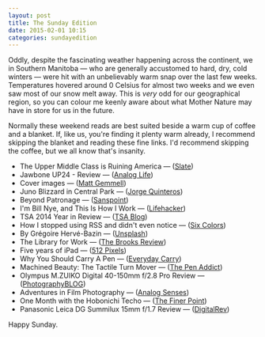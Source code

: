 ```yaml
---
layout: post
title: The Sunday Edition
date: 2015-02-01 10:15
categories: sundayedition 
---
```


Oddly, despite the fascinating weather happening across the continent, we in Southern Manitoba — who are generally accustomed to hard, dry, cold winters — were hit with an unbelievably warm snap over the last few weeks. Temperatures hovered around 0 Celsius for almost two weeks and we even saw most of our snow melt away. This is *very* odd for our geographical region, so you can colour me keenly aware about what Mother Nature may have in store for us in the future. 

Normally these weekend reads are best suited beside a warm cup of coffee and a blanket. If, like us, you're finding it plenty warm already, I recommend skipping the blanket and reading these fine links. I'd recommend skipping the coffee, but we all know that's insanity. 

* The Upper Middle Class is Ruining America — ([Slate](http://www.slate.com/articles/news_and_politics/politics/2015/01/the_upper_middle_class_is_ruining_all_that_is_great_about_america.html))
* Jawbone UP24 - Review — ([Analog Life](http://www.analog.life/post/109771550504/jawbone-up24-review#109771550504))
* Cover images — ([Matt Gemmell](http://mattgemmell.com/cover-images/))
* Juno Blizzard in Central Park — ([Jorge Quinteros](http://jorgeq.com/jorgeqfolio/2015/1/29/juno-blizzard-2015))
* Beyond Patronage — ([Sanspoint](http://www.sanspoint.com/archives/2015/01/20/patronage-problem/))
* I'm Bill Nye, and This Is How I Work — ([Lifehacker](http://lifehacker.com/im-bill-nye-and-this-is-how-i-work-1680700332?utm_source=pocket&utm_medium=twitter&utm_campaign=pockethits))
* TSA 2014 Year in Review — ([TSA Blog](http://blog.tsa.gov/2015/01/tsa-2014-year-in-review.html))
* How I stopped using RSS and didn't even notice — ([Six Colors](http://sixcolors.com/post/2015/01/how-glenn-fleishman-stopped-using-rss-and-didnt-even-notice/))
* By Grégoire Hervé-Bazin — ([Unsplash](https://unsplash.com/photos/_LLcIlMoUaE))
* The Library for Work — ([The Brooks Review](https://brooksreview.net/2015/01/the-library-for-work/))
* Five years of iPad — ([512 Pixels](http://www.512pixels.net/blog/2015/1/five-years-of-ipad))
* Why You Should Carry A Pen — ([Everyday Carry](http://everydaycarry.com/posts/4405/Why-You-Should-Carry-A-Pen))
* Machined Beauty: The Tactile Turn Mover — ([The Pen Addict](http://www.penaddict.com/blog/2015/1/28/machined-beauty-the-tactile-turn-mover))
* Olympus M.ZUIKO Digital 40-150mm f/2.8 Pro Review — ([PhotographyBLOG](http://www.photographyblog.com/reviews/olympus_m_zuiko_digital_ed_40_150mm_f_2_8_pro_review/))
* Adventures in Film Photography — ([Analog Senses](http://www.analogsenses.com/2015/01/29/adventures-in-film-photography))
* One Month with the Hobonichi Techo — ([The Finer Point](http://www.thefinerpoint.net/blog/one-month-with-the-hobonichi-techo))
* Panasonic Leica DG Summilux 15mm f/1.7 Review  — ([DigitalRev](https://m.youtube.com/watch?v=tkeJWWjPFuk))

Happy Sunday. 
